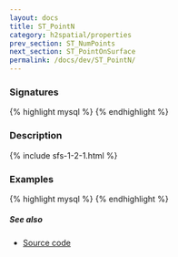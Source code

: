 ```yaml
---
layout: docs
title: ST_PointN
category: h2spatial/properties
prev_section: ST_NumPoints
next_section: ST_PointOnSurface
permalink: /docs/dev/ST_PointN/
---
```


### Signatures

{% highlight mysql %}
{% endhighlight %}

### Description



{% include sfs-1-2-1.html %}

### Examples

{% highlight mysql %}
{% endhighlight %}

##### See also

* <a href="https://github.com/irstv/H2GIS/blob/master/h2spatial/src/main/java/org/h2gis/h2spatial/internal/function/spatial/properties/ST_PointN.java" target="_blank">Source code</a>
